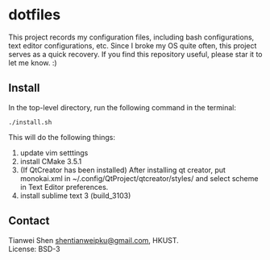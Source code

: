 dotfiles
================
This project records my configuration files, including bash configurations, text editor configurations, etc. Since I broke my OS quite often, this project serves as a quick recovery. If you find this repository useful, please star it to let me know. :)

Install
----------------
In the top-level directory, run the following command in the terminal:

    ./install.sh

This will do the following things:  
1. update vim setttings  
2. install CMake 3.5.1  
3. (If QtCreator has been installed) After installing qt creator, put monokai.xml in ~/.config/QtProject/qtcreator/styles/ and select scheme in Text Editor preferences.  
4. install sublime text 3 (build_3103)  

Contact
----------------
Tianwei Shen <shentianweipku@gmail.com>, HKUST.  
License: BSD-3
